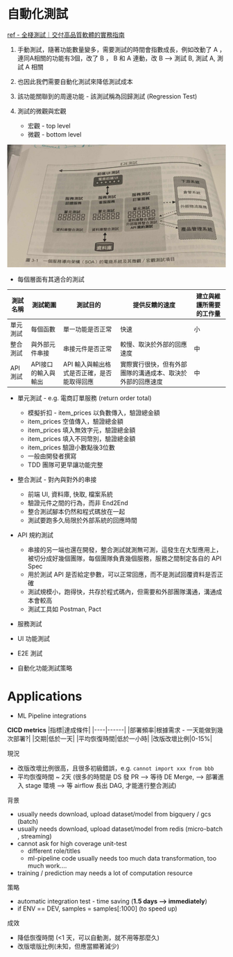 # 自動化測試

[ref - 全棧測試｜交付高品質軟體的實務指南](https://www.books.com.tw/products/0010961495)

1. 手動測試，隨著功能數量變多，需要測試的時間會指數成長，例如改動了 A ，連同A相關的功能有3個，改了 B ， B 和 A 連動，改 B --> 測試 B, 測試 A, 測試 A 相關

2. 也因此我們需要自動化測試來降低測試成本

3. 該功能關聯到的周邊功能 - 該測試稱為回歸測試 (Regression Test)

4. 測試的微觀與宏觀
    * 宏觀 - top level
    * 微觀 - bottom level

<img src='./assets/at_1.jpeg'></img>

* 每個層面有其適合的測試

|測試名稱|測試範圍|測試目的|提供反饋的速度|建立與維護所需要的工作量|
|-------|------|-------|------------|--------------------|
|單元測試|每個函數|單一功能是否正常|快速  |小|
|整合測試|與外部元件串接|串接元件是否正常|較慢、取決於外部的回應速度  |中|
|API測試|API接口的輸入與輸出|API 輸入與輸出格式是否正確，是否能取得回應|實際實行很快，但有外部團隊的溝通成本、取決於外部的回應速度  |中|

* 單元測試 - e.g. 電商訂單服務 (return order total)
    * 模擬折扣 - item_prices 以負數傳入，驗證總金額
    * item_prices 空值傳入，驗證總金額
    * item_prices 填入無效字元，驗證總金額
    * item_prices 填入不同幣別，驗證總金額
    * item_prices 驗證小數點後3位數
    * 一般由開發者撰寫
    * TDD 團隊可更早讓功能完整

* 整合測試 - 對內與對外的串接
    * 前端 UI, 資料庫, 快取, 檔案系統
    * 驗證元件之間的行為，而非 End2End
    * 整合測試腳本仍然和程式碼放在一起
    * 測試要跑多久局限於外部系統的回應時間

* API 規約測試
    * 串接的另一端也還在開發，整合測試就測無可測，這發生在大型應用上，被切分成好幾個團隊，每個團隊負責幾個服務，服務之間制定各自的 API Spec
    * 用於測試 API 是否給定參數，可以正常回應，而不是測試回覆資料是否正確
    * 測試規模小，跑得快，共存於程式碼內，但需要和外部團隊溝通，溝通成本會較高
    * 測試工具如 Postman, Pact

* 服務測試

* UI 功能測試

* E2E 測試

* 自動化功能測試策略


# Applications

* ML Pipeline integrations

**CICD metrics**
|指標|達成條件|
|----|------|
|部署頻率|根據需求 - 一天能做到幾次部署?|
|交期|低於一天|
|平均恢復時間|低於一小時|
|改版改壞比例|0-15%|

現況
* 改版改壞比例很高，且很多初級錯誤，e.g. `cannot import xxx from bbb`
* 平均恢復時間 ~ 2天 (很多的時間是 DS 發 PR --> 等待 DE Merge, --> 部署進入 stage 環境 --> 等 airflow 長出 DAG, 才能進行整合測試)

背景
* usually needs download, upload dataset/model from bigquery / gcs (batch)
* usually needs download, upload dataset/model from redis (micro-batch , streaming)
* cannot ask for high coverage unit-test
    * different role/titles
    * ml-pipeline code usually needs too much data transformation, too much work....
* training / prediction may needs a lot of computation resource

策略

* automatic integration test - time saving (**1.5 days --> immediately**)
* if ENV == DEV, samples = samples[:1000] (to speed up)

成效
* 降低恢復時間 (<1 天，可以自動測，就不用等那麼久)
* 改版壞版比例(未知，但應當顯著減少)
